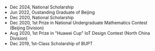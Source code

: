 - Dec 2024, National Scholarship   
- Jun 2022, Oustanding Graduate of Beijing   
- Dec 2020, National Scholarship   
- Dec 2020, 1st Prize in National Undergraduate Mathematics Contest (Beijing Division)   
- Aug 2020, 1st Prize in "Huawei Cup" IoT Design Contest (North China Division)   
- Dec 2019, 1st-Class Scholarship of BUPT   